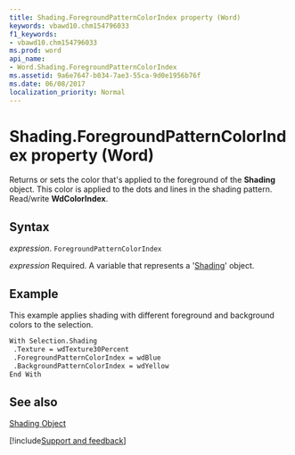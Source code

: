 ```yaml
---
title: Shading.ForegroundPatternColorIndex property (Word)
keywords: vbawd10.chm154796033
f1_keywords:
- vbawd10.chm154796033
ms.prod: word
api_name:
- Word.Shading.ForegroundPatternColorIndex
ms.assetid: 9a6e7647-b034-7ae3-55ca-9d0e1956b76f
ms.date: 06/08/2017
localization_priority: Normal
---
```



# Shading.ForegroundPatternColorIndex property (Word)

Returns or sets the color that's applied to the foreground of the  **Shading** object. This color is applied to the dots and lines in the shading pattern. Read/write **WdColorIndex**.


## Syntax

_expression_. `ForegroundPatternColorIndex`

_expression_ Required. A variable that represents a '[Shading](Word.Shading.md)' object.


## Example

This example applies shading with different foreground and background colors to the selection.


```vb
With Selection.Shading 
 .Texture = wdTexture30Percent 
 .ForegroundPatternColorIndex = wdBlue 
 .BackgroundPatternColorIndex = wdYellow 
End With
```


## See also


[Shading Object](Word.Shading.md)

[!include[Support and feedback](~/includes/feedback-boilerplate.md)]